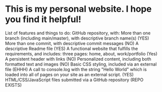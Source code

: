 # This is my personal website. I hope you find it helpful!

List of features and things to do:
GitHub repository, with:
More than one branch (including main/master), with descriptive branch name(s) (YES)
More than one commit, with descriptive commit messages (NO)
A descriptive Readme file (YES)
A functional website that fulfills the requirements, and includes:
three pages: home, about, work/portfolio (Yes)
A persistent header with links (NO)
Personalized content, including both formatted text and images (NO)
Basic CSS styling, included via an external file (EHHH)
A call to console.log with the string "Hello World" which is loaded into all of pages on your site as an external script. (YES)
HTML/CSS/JavaScript files submitted via a GitHub repository (REPO EXISTS)
